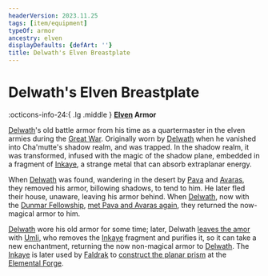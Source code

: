 ```yaml
---
headerVersion: 2023.11.25
tags: [item/equipment]
typeOf: armor
ancestry: elven
displayDefaults: {defArt: ''}
title: Delwath's Elven Breastplate
---
```

# Delwath's Elven Breastplate
:octicons-info-24:{ .lg .middle } **[Elven](<../../../species/elves.md>) Armor**  

[Delwath](<../../../people/pcs/dunmar-fellowship/delwath.md>)'s old battle armor from his time as a quartermaster in the elven armies during the [Great War](<../../../events/1500s/great-war.md>). Originally worn by [Delwath](<../../../people/pcs/dunmar-fellowship/delwath.md>) when he vanished into Cha'mutte's shadow realm, and was trapped. In the shadow realm, it was transformed, infused with the magic of the shadow plane, embedded in a fragment of [Inkaye](<../../../things/materials/inkaye.md>), a strange metal that can absorb extraplanar energy. 

When [Delwath](<../../../people/pcs/dunmar-fellowship/delwath.md>) was found, wandering in the desert by [Pava](<../../../people/dunmari/pava.md>) and [Avaras](<../../../people/dunmari/avaras.md>), they removed his armor, billowing shadows, to tend to him. He later fled their house, unaware, leaving his armor behind. When [Delwath](<../../../people/pcs/dunmar-fellowship/delwath.md>), now with the [Dunmar Fellowship](<../../../people/pcs/dunmar-fellowship/dunmar-fellowship.md>), [met Pava and Avaras again](<../session-notes/session-20-dufr.md>), they returned the now-magical armor to him. 

[Delwath](<../../../people/pcs/dunmar-fellowship/delwath.md>) wore his old armor for some time; later, Delwath [leaves the amor](<../session-notes/session-82-dufr.md>) with [Umli](<../../../people/other-nonhumans/umli.md>), who removes the [Inkaye](<../../../things/materials/inkaye.md>) fragment and purifies it, so it can take a new enchantment, returning the now non-magical armor to [Delwath](<../../../people/pcs/dunmar-fellowship/delwath.md>). The [Inkaye](<../../../things/materials/inkaye.md>) is later used by [Faldrak](<../../../people/dwarves/faldrak-bronzehammer.md>) to [construct the planar prism](<../session-notes/session-87-dufr.md>) at the [Elemental Forge](<../../../gazetteer/western-green-sea/cymea/elemental-forge.md>). 